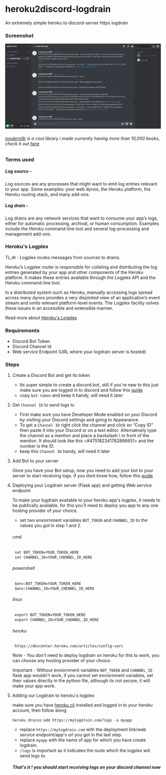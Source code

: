 # heroku2discord-logdrain
An extremely simple heroku to discord-server https logdrain

### Screenshot
<img alt="Discord channel receiving heroku app logs" src="./screenshots/logs.png"/>

###### [modernlib](https://modernlib.herokuapp.com) is a cool library i made currently having more than 10,000 books, check it out [here](https://modernlib.herokuapp.com)

### Terms used 
##### Log source - 
Log sources are any processes that might want to emit log entries relevant to your app. Some examples: your web dynos, the Heroku platform, the Heroku routing stack, and many add-ons.

##### Log drain - 
Log drains are any network services that want to consume your app’s logs, either for automatic processing, archival, or human consumption. Examples include the Heroku command-line tool and several log-processing and management add-ons.

### Heroku's Logplex 
TL;dr : Logplex routes messages from sources to drains.

Heroku’s Logplex router is responsible for collating and distributing the log entries generated by your app and other components of the Heroku platform. It makes these entries available through the Logplex API and the Heroku command-line tool.

In a distributed system such as Heroku, manually accessing logs spread across many dynos provides a very disjointed view of an application’s event stream and omits relevant platform-level events. The Logplex facility solves these issues in an accessible and extensible manner.

Read more about [Heroku's Logplex](https://devcenter.heroku.com/articles/logplex)

### Requirements 
- Discord Bot Token
- Discord Channel Id
- Web service Endpoint (URL where your logdrain server is hosted)

### Steps
1. Create a Discord Bot and get its token

	- Its super simple to create a discord bot, still if you're new to this just make sure you are logged in to discord and follow this [guide](https://discordjs.guide/preparations/setting-up-a-bot-application.html#creating-your-bot)
	- copy `bot token` and keep it handy, will need it later
	
2. Get `Channel ID` to send logs to
	- First make sure you have Developer Mode enabled on your Discord by visiting your Discord settings and going to Appearance.
	- To get a `Channel ID` right click the channel and click on “Copy ID” then paste it into your Discord or on a text editor. Alternatively type the channel as a mention and place a backslash \ in front of the mention. It should look like this <#475182341782896651> and the number is the ID.
	- keep this `Channel ID` handy, will need it later

3. Add Bot to your server

	Once you have your Bot setup, now you need to add your bot to your server to start receiving logs. If you dont know how, follow this [guide](https://discordjs.guide/preparations/adding-your-bot-to-servers.html#adding-your-bot-to-servers)

4. Deploying your Logdrain server (Flask app) and getting Web service endpoint

	To make your logdrain available to your heroku app's logplex, it needs to be publically available, for this you'll need to deploy you app to any one hosting provider of your choice. 
	
	- set two enviornment variables `BOT_TOKEN` and `CHANNEL_ID` to the values you got in step 1 and 2.
	
	###### cmd
	
		set BOT_TOKEN=YOUR_TOKEN_HERE
		set CHANNEL_ID=YOUR_CHENNEL_ID_HERE
		
	###### powershell
	
		$env:BOT_TOKEN=YOUR_TOKEN_HERE
		$env:CHANNEL_ID=YOUR_CHENNEL_ID_HERE
		
	###### linux
	
		export BOT_TOKEN=YOUR_TOKEN_HERE
		export CHANNEL_ID=YOUR_CHENNEL_ID_HERE
		
	###### heroku
	
		https://devcenter.heroku.com/articles/config-vars
		
	Note - You don't need to deploy logdrain on heroku for this to work, you can choose any hosting provider of your choice.
	
	Important - Without enviornment variables `BOT_TOKEN` and `CHANNEL_ID` flask app wouldn't work, if you cannot set enviormnent variables, set their values directly in the python file, although its not secure, it will make your app work.
	
5. Adding our Logdrain to heroku's logplex

	make sure you have [heroku cli](https://devcenter.heroku.com/articles/heroku-cli) installed and logged in to your heroku account, then follow along
	
	`heroku drains:add https://mylogdrain.com/logs -a myapp`
	
	- replace `https://mylogdrain.com` with the deployment link/web service endpoint/app's url you got in the last step.
	- replace `myapp` with the name of app for which you have create logdrain.
	- `/logs` is important as it indicates the route which the logplex will send logs to.
	
	##### That's it ! you should start receiving logs on your discord channel now
	
	
